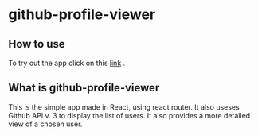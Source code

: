 github-profile-viewer
===============================


## How to use

To try out the app click on this [link](https://johnnypanda.github.io/github-profile-viewer/) .

## What is github-profile-viewer

This is the simple app made in React, using react router. It also useses Github API v. 3 to display the list of users.
It also provides a more detailed view of a chosen user.

